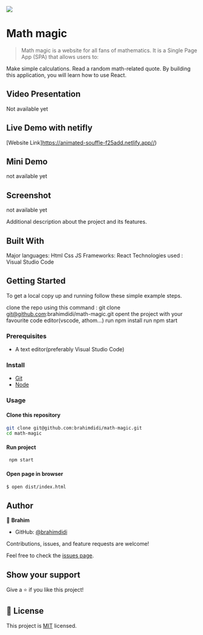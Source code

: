 ![](https://img.shields.io/badge/Microverse-blueviolet)

# Math magic

> Math magic is a website for all fans of mathematics. It is a Single Page App (SPA) that allows users to:

Make simple calculations.
Read a random math-related quote.
By building this application, you will learn how to use React.
## Video Presentation 

Not available yet

## Live Demo with netifly

[Website Link]https://animated-souffle-f25add.netlify.app//)

## Mini Demo
not available yet

## Screenshot
not available yet

Additional description about the project and its features.

## Built With
Major languages: Html Css JS
Frameworks: React
Technologies used : Visual Studio Code

## Getting Started

To get a local copy up and running follow these simple example steps.

clone the repo using this command : git clone git@github.com:brahimdidi/math-magic.git
opent the project with your favourite code editor(vscode, athom...)
run npm install 
run npm start

### Prerequisites

- A text editor(preferably Visual Studio Code)

### Install

- [Git](https://git-scm.com/downloads)
- [Node](https://nodejs.org/en/download/)

### Usage

#### Clone this repository

```bash
git clone git@github.com:brahimdidi/math-magic.git
cd math-magic
```

#### Run project

```bash
 npm start
```

#### Open page in browser

```bash
$ open dist/index.html
```

## Author


👤 **Brahim**

- GitHub: [@brahimdidi](https://github.com/brahimdidi)


Contributions, issues, and feature requests are welcome!

Feel free to check the [issues page](../../issues/).

## Show your support

Give a ⭐️ if you like this project!

## 📝 License

This project is [MIT](./MIT.md) licensed.
